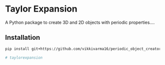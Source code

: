 # Taylor Expansion

A Python package to create 3D and 2D objects with periodic properties....

## Installation

```bash
pip install git+https://github.com/vikkivarma16/periodic_object_creator.git

# taylorexpansion
